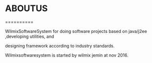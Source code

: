 # ABOUTUS
==========

WilmixSoftwareSystem  for  doing software projects   based  on  java/j2ee ,developing  utilities,  and   

designing  framework   according  to  industry  standards.

Wilmixsoftwaresystem  is   started  by  wilmix  jemin    at  nov  2016.



